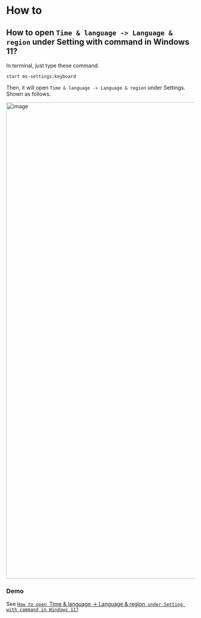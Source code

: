 # How to
## How to open `Time & language -> Language & region` under Setting with command in Windows 11?
In terminal, just type these command.

```
start ms-settings:keyboard
```

Then, it will open `Time & language -> Language & region` under Settings. Shown as follows.

<img width="1274" alt="image" src="https://github.com/user-attachments/assets/a5aa8e4d-3b31-4c61-813e-5e59fb3ebff5" />

### Demo
See [`How to open `Time & language -> Language & region` under Setting with command in Windows 11?`](https://youtu.be/qxkFt7JnpSU)
